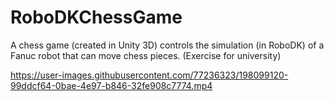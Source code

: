# RoboDKChessGame
A chess game (created in Unity 3D) controls the simulation (in RoboDK) of a Fanuc robot that can move chess pieces. (Exercise for university)



https://user-images.githubusercontent.com/77236323/198099120-99ddcf64-0bae-4e97-b846-32fe908c7774.mp4

